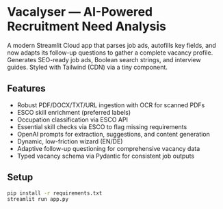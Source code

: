 # Vacalyser — AI-Powered Recruitment Need Analysis

A modern Streamlit Cloud app that parses job ads, autofills key fields, and now adapts its follow-up questions to gather a complete vacancy profile. Generates SEO-ready job ads, Boolean search strings, and interview guides. Styled with Tailwind (CDN) via a tiny component.

## Features
- Robust PDF/DOCX/TXT/URL ingestion with OCR for scanned PDFs
- ESCO skill enrichment (preferred labels)
- Occupation classification via ESCO API
- Essential skill checks via ESCO to flag missing requirements
- OpenAI prompts for extraction, suggestions, and content generation
- Dynamic, low-friction wizard (EN/DE)
- Adaptive follow-up questioning for comprehensive vacancy data
- Typed vacancy schema via Pydantic for consistent job outputs

## Setup
```bash
pip install -r requirements.txt
streamlit run app.py
```
